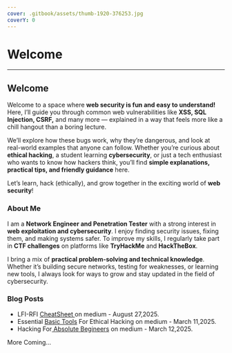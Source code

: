 ```yaml
---
cover: .gitbook/assets/thumb-1920-376253.jpg
coverY: 0
---
```


# Welcome

***

## Welcome

Welcome to a space where **web security is fun and easy to understand!**\
Here, I’ll guide you through common web vulnerabilities like **XSS, SQL Injection, CSRF,** and many more — explained in a way that feels more like a chill hangout than a boring lecture.

We’ll explore how these bugs work, why they’re dangerous, and look at real-world examples that anyone can follow. Whether you’re curious about **ethical hacking**, a student learning **cybersecurity**, or just a tech enthusiast who wants to know how hackers think, you’ll find **simple explanations, practical tips, and friendly guidance** here.

Let’s learn, hack (ethically), and grow together in the exciting world of **web security**!

### About Me

I am a **Network Engineer and Penetration Tester** with a strong interest in **web exploitation and cybersecurity**. I enjoy finding security issues, fixing them, and making systems safer. To improve my skills, I regularly take part in **CTF challenges** on platforms like **TryHackMe** and **HackTheBox**.

I bring a mix of **practical problem-solving and technical knowledge**. Whether it’s building secure networks, testing for weaknesses, or learning new tools, I always look for ways to grow and stay updated in the field of cybersecurity.

### Blog Posts

* LFI-RFI [CheatSheet ](https://medium.com/@rajaaa0049/lfi-rfi-cheat-sheet-for-ctfs-83de4c585fe1)on medium - August 27,2025.
* Essential [Basic Tools](https://medium.com/@rajaaa0049/the-pentesters-toolkit-essential-basic-tools-for-ethical-hacking-in-2025-e508e8f855a4) For Ethical Hacking on medium - March 11,2025.
* Hacking For[ Absolute Begineers](https://medium.com/@rajaaa0049/hacking-for-absolute-beginners-your-free-step-by-step-guide-to-cybersecurity-no-coding-required-536c084f34bc) on medium - March 12,2025.

More Coming...
